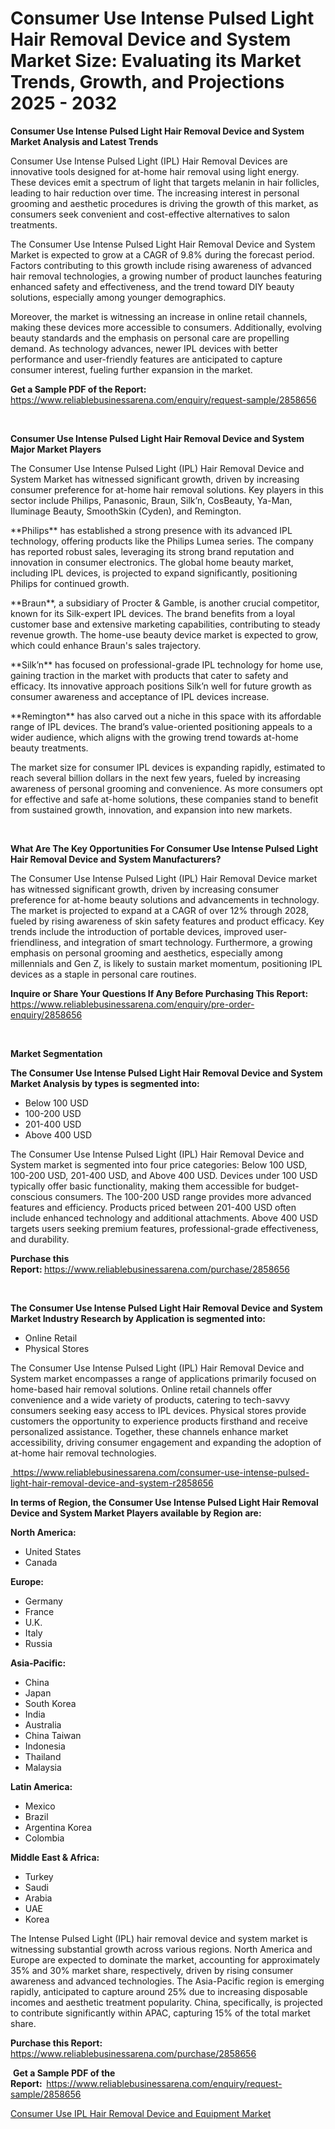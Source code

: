 <p><h1>Consumer Use Intense Pulsed Light Hair Removal Device and System Market Size: Evaluating its Market Trends, Growth, and Projections 2025 - 2032</h1></p><p><strong>Consumer Use Intense Pulsed Light Hair Removal Device and System Market Analysis and Latest Trends</strong></p>
<p><p>Consumer Use Intense Pulsed Light (IPL) Hair Removal Devices are innovative tools designed for at-home hair removal using light energy. These devices emit a spectrum of light that targets melanin in hair follicles, leading to hair reduction over time. The increasing interest in personal grooming and aesthetic procedures is driving the growth of this market, as consumers seek convenient and cost-effective alternatives to salon treatments.</p><p>The Consumer Use Intense Pulsed Light Hair Removal Device and System Market is expected to grow at a CAGR of 9.8% during the forecast period. Factors contributing to this growth include rising awareness of advanced hair removal technologies, a growing number of product launches featuring enhanced safety and effectiveness, and the trend toward DIY beauty solutions, especially among younger demographics. </p><p>Moreover, the market is witnessing an increase in online retail channels, making these devices more accessible to consumers. Additionally, evolving beauty standards and the emphasis on personal care are propelling demand. As technology advances, newer IPL devices with better performance and user-friendly features are anticipated to capture consumer interest, fueling further expansion in the market.</p></p>
<p><strong>Get a Sample PDF of the Report:&nbsp;</strong> <a href="https://www.reliablebusinessarena.com/enquiry/request-sample/2858656?utm_campaign=1871&utm_medium=2&utm_source=Github&utm_content=ia&utm_term=12032025&utm_id=consumer-use-intense-pulsed-light-hair-removal-device-and-system">https://www.reliablebusinessarena.com/enquiry/request-sample/2858656</a></p>
<p>&nbsp;</p>
<p><strong>Consumer Use Intense Pulsed Light Hair Removal Device and System Major Market Players</strong></p>
<p><p>The Consumer Use Intense Pulsed Light (IPL) Hair Removal Device and System Market has witnessed significant growth, driven by increasing consumer preference for at-home hair removal solutions. Key players in this sector include Philips, Panasonic, Braun, Silk’n, CosBeauty, Ya-Man, Iluminage Beauty, SmoothSkin (Cyden), and Remington.</p><p>**Philips** has established a strong presence with its advanced IPL technology, offering products like the Philips Lumea series. The company has reported robust sales, leveraging its strong brand reputation and innovation in consumer electronics. The global home beauty market, including IPL devices, is projected to expand significantly, positioning Philips for continued growth.</p><p>**Braun**, a subsidiary of Procter & Gamble, is another crucial competitor, known for its Silk-expert IPL devices. The brand benefits from a loyal customer base and extensive marketing capabilities, contributing to steady revenue growth. The home-use beauty device market is expected to grow, which could enhance Braun's sales trajectory.</p><p>**Silk’n** has focused on professional-grade IPL technology for home use, gaining traction in the market with products that cater to safety and efficacy. Its innovative approach positions Silk’n well for future growth as consumer awareness and acceptance of IPL devices increase.</p><p>**Remington** has also carved out a niche in this space with its affordable range of IPL devices. The brand’s value-oriented positioning appeals to a wider audience, which aligns with the growing trend towards at-home beauty treatments.</p><p>The market size for consumer IPL devices is expanding rapidly, estimated to reach several billion dollars in the next few years, fueled by increasing awareness of personal grooming and convenience. As more consumers opt for effective and safe at-home solutions, these companies stand to benefit from sustained growth, innovation, and expansion into new markets.</p></p>
<p>&nbsp;</p>
<p><strong>What Are The Key Opportunities For Consumer Use Intense Pulsed Light Hair Removal Device and System Manufacturers?</strong></p>
<p><p>The Consumer Use Intense Pulsed Light (IPL) Hair Removal Device market has witnessed significant growth, driven by increasing consumer preference for at-home beauty solutions and advancements in technology. The market is projected to expand at a CAGR of over 12% through 2028, fueled by rising awareness of skin safety features and product efficacy. Key trends include the introduction of portable devices, improved user-friendliness, and integration of smart technology. Furthermore, a growing emphasis on personal grooming and aesthetics, especially among millennials and Gen Z, is likely to sustain market momentum, positioning IPL devices as a staple in personal care routines.</p></p>
<p><strong>Inquire or Share Your Questions If Any Before Purchasing This Report:</strong> <a href="https://www.reliablebusinessarena.com/enquiry/pre-order-enquiry/2858656?utm_campaign=1871&utm_medium=2&utm_source=Github&utm_content=ia&utm_term=12032025&utm_id=consumer-use-intense-pulsed-light-hair-removal-device-and-system">https://www.reliablebusinessarena.com/enquiry/pre-order-enquiry/2858656</a></p>
<p>&nbsp;</p>
<p><strong>Market Segmentation</strong></p>
<p><strong>The Consumer Use Intense Pulsed Light Hair Removal Device and System Market Analysis by types is segmented into:</strong></p>
<p><ul><li>Below 100 USD</li><li>100-200 USD</li><li>201-400 USD</li><li>Above 400 USD</li></ul></p>
<p><p>The Consumer Use Intense Pulsed Light (IPL) Hair Removal Device and System market is segmented into four price categories: Below 100 USD, 100-200 USD, 201-400 USD, and Above 400 USD. Devices under 100 USD typically offer basic functionality, making them accessible for budget-conscious consumers. The 100-200 USD range provides more advanced features and efficiency. Products priced between 201-400 USD often include enhanced technology and additional attachments. Above 400 USD targets users seeking premium features, professional-grade effectiveness, and durability.</p></p>
<p><strong>Purchase this Report:&nbsp;</strong><a href="https://www.reliablebusinessarena.com/purchase/2858656?utm_campaign=1871&utm_medium=2&utm_source=Github&utm_content=ia&utm_term=12032025&utm_id=consumer-use-intense-pulsed-light-hair-removal-device-and-system">https://www.reliablebusinessarena.com/purchase/2858656</a></p>
<p>&nbsp;</p>
<p><strong>The Consumer Use Intense Pulsed Light Hair Removal Device and System Market Industry Research by Application is segmented into:</strong></p>
<p><ul><li>Online Retail</li><li>Physical Stores</li></ul></p>
<p><p>The Consumer Use Intense Pulsed Light (IPL) Hair Removal Device and System market encompasses a range of applications primarily focused on home-based hair removal solutions. Online retail channels offer convenience and a wide variety of products, catering to tech-savvy consumers seeking easy access to IPL devices. Physical stores provide customers the opportunity to experience products firsthand and receive personalized assistance. Together, these channels enhance market accessibility, driving consumer engagement and expanding the adoption of at-home hair removal technologies.</p></p>
<p><a href="https://www.reliablebusinessarena.com/consumer-use-intense-pulsed-light-hair-removal-device-and-system-r2858656?utm_campaign=1871&utm_medium=2&utm_source=Github&utm_content=ia&utm_term=12032025&utm_id=consumer-use-intense-pulsed-light-hair-removal-device-and-system">&nbsp;https://www.reliablebusinessarena.com/consumer-use-intense-pulsed-light-hair-removal-device-and-system-r2858656</a></p>
<p><strong>In terms of Region, the Consumer Use Intense Pulsed Light Hair Removal Device and System Market Players available by Region are:</strong></p>
<p>
    <p> <strong> North America: </strong>
        <ul>
            <li>United States</li>
            <li>Canada</li>
        </ul>
        </p> 
    <p> <strong> Europe: </strong>
        <ul>
            <li>Germany</li>
            <li>France</li>
            <li>U.K.</li>
            <li>Italy</li>
            <li>Russia</li>
        </ul>
        </p> 
    <p> <strong> Asia-Pacific: </strong>
        <ul>
            <li>China</li>
            <li>Japan</li>
            <li>South Korea</li>
            <li>India</li>
            <li>Australia</li>
            <li>China Taiwan</li>
            <li>Indonesia</li>
            <li>Thailand</li>
            <li>Malaysia</li>
        </ul>
        </p> 
    <p> <strong> Latin America: </strong>
        <ul>
            <li>Mexico</li>
            <li>Brazil</li>
            <li>Argentina Korea</li>
            <li>Colombia</li>
        </ul>
        </p> 
    <p> <strong> Middle East & Africa: </strong>
        <ul>
            <li>Turkey</li>
            <li>Saudi</li>
            <li>Arabia</li>
            <li>UAE</li>
            <li>Korea</li>
        </ul>
    </p>
    </p>
<p><p>The Intense Pulsed Light (IPL) hair removal device and system market is witnessing substantial growth across various regions. North America and Europe are expected to dominate the market, accounting for approximately 35% and 30% market share, respectively, driven by rising consumer awareness and advanced technologies. The Asia-Pacific region is emerging rapidly, anticipated to capture around 25% due to increasing disposable incomes and aesthetic treatment popularity. China, specifically, is projected to contribute significantly within APAC, capturing 15% of the total market share.</p></p>
<p><strong>Purchase this Report: </strong><a href="https://www.reliablebusinessarena.com/purchase/2858656?utm_campaign=1871&utm_medium=2&utm_source=Github&utm_content=ia&utm_term=12032025&utm_id=consumer-use-intense-pulsed-light-hair-removal-device-and-system">https://www.reliablebusinessarena.com/purchase/2858656</a></p>
<p>&nbsp;<strong>Get a Sample PDF of the Report:&nbsp;&nbsp;</strong><a href="https://www.reliablebusinessarena.com/enquiry/request-sample/2858656?utm_campaign=1871&utm_medium=2&utm_source=Github&utm_content=ia&utm_term=12032025&utm_id=consumer-use-intense-pulsed-light-hair-removal-device-and-system">https://www.reliablebusinessarena.com/enquiry/request-sample/2858656</a></p>
<p><strong></strong></p>
<p><p><a href="https://github.com/marloy8/Market-Research-Report-List-7/blob/main/consumer-use-ipl-hair-removal-device-and-equipment-market.md?utm_campaign=1871&utm_medium=2&utm_source=Github&utm_content=ia&utm_term=12032025&utm_id=consumer-use-intense-pulsed-light-hair-removal-device-and-system">Consumer Use IPL Hair Removal Device and Equipment Market</a></p></p>